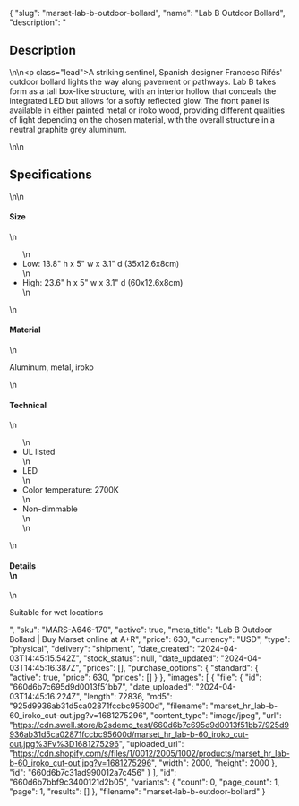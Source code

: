 {
  "slug": "marset-lab-b-outdoor-bollard",
  "name": "Lab B Outdoor Bollard",
  "description": "<h2>Description</h2>\n<!-- split -->\n<p class=\"lead\">A striking sentinel, Spanish designer Francesc Rifés' outdoor bollard lights the way along pavement or pathways. Lab B takes form as a tall box-like structure, with an interior hollow that conceals the integrated LED but allows for a softly reflected glow. The front panel is available in either painted metal or iroko wood, providing different qualities of light depending on the chosen material, with the overall structure in a neutral graphite grey aluminum.</p>\n<!-- split -->\n<h2>Specifications</h2>\n<!-- split -->\n<h4>Size</h4>\n<ul>\n<li>Low: 13.8\" h x 5\" w x 3.1\" d (35x12.6x8cm)</li>\n<li>High: 23.6\" h x 5\" w x 3.1\" d (60x12.6x8cm)</li>\n</ul>\n<h4>Material</h4>\n<p>Aluminum, metal, iroko</p>\n<h4>Technical</h4>\n<ul>\n<li>UL listed</li>\n<li>LED</li>\n<li>Color temperature: 2700K</li>\n<li>Non-dimmable<br>\n</li>\n</ul>\n<h4>Details<br>\n</h4>\n<p>Suitable for wet locations</p>",
  "sku": "MARS-A646-170",
  "active": true,
  "meta_title": "Lab B Outdoor Bollard | Buy Marset online at A+R",
  "price": 630,
  "currency": "USD",
  "type": "physical",
  "delivery": "shipment",
  "date_created": "2024-04-03T14:45:15.542Z",
  "stock_status": null,
  "date_updated": "2024-04-03T14:45:16.387Z",
  "prices": [],
  "purchase_options": {
    "standard": {
      "active": true,
      "price": 630,
      "prices": []
    }
  },
  "images": [
    {
      "file": {
        "id": "660d6b7c695d9d0013f51bb7",
        "date_uploaded": "2024-04-03T14:45:16.224Z",
        "length": 72836,
        "md5": "925d9936ab31d5ca02871fccbc95600d",
        "filename": "marset_hr_lab-b-60_iroko_cut-out.jpg?v=1681275296",
        "content_type": "image/jpeg",
        "url": "https://cdn.swell.store/b2sdemo_test/660d6b7c695d9d0013f51bb7/925d9936ab31d5ca02871fccbc95600d/marset_hr_lab-b-60_iroko_cut-out.jpg%3Fv%3D1681275296",
        "uploaded_url": "https://cdn.shopify.com/s/files/1/0012/2005/1002/products/marset_hr_lab-b-60_iroko_cut-out.jpg?v=1681275296",
        "width": 2000,
        "height": 2000
      },
      "id": "660d6b7c31ad990012a7c456"
    }
  ],
  "id": "660d6b7bbf9c3400121d2b05",
  "variants": {
    "count": 0,
    "page_count": 1,
    "page": 1,
    "results": []
  },
  "filename": "marset-lab-b-outdoor-bollard"
}